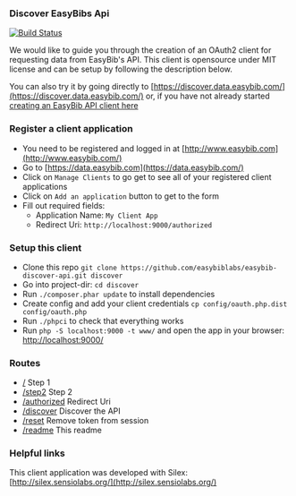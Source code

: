 ### Discover EasyBibs Api

[![Build Status](https://travis-ci.org/easybiblabs/easybib-discover-api.png?branch=master)](https://travis-ci.org/easybiblabs/easybib-discover-api)

We would like to guide you through the creation of an OAuth2 client for requesting data from EasyBib's API. This client is opensource under MIT license and can be setup by following the description below.

You can also try it by going directly to [https://discover.data.easybib.com/](https://discover.data.easybib.com/) or, if you have not already started [creating an EasyBib API client here](https://data.easybib.com/)

### Register a client application

* You need to be registered and logged in at [http://www.easybib.com](http://www.easybib.com/)
* Go to [https://data.easybib.com](https://data.easybib.com/)
* Click on `Manage Clients` to go get to see all of your registered client applications
* Click on `Add an application` button to get to the form
* Fill out required fields:
  * Application Name: `My Client App`
  * Redirect Uri: `http://localhost:9000/authorized`

### Setup this client

* Clone this repo `git clone https://github.com/easybiblabs/easybib-discover-api.git discover`
* Go into project-dir: `cd discover`
* Run `./composer.phar update` to install dependencies
* Create config and add your client credentials `cp config/oauth.php.dist config/oauth.php`
* Run `./phpci` to check that everything works
* Run `php -S localhost:9000 -t www/` and open the app in your browser: [http://localhost:9000/](http://localhost:9000/)

### Routes

* [/](/) Step 1
* [/step2](/step2) Step 2
* [/authorized](/authorized) Redirect Uri
* [/discover](/discover) Discover the API
* [/reset](/reset) Remove token from session
* [/readme](/readme) This readme



### Helpful links

This client application was developed with Silex: [http://silex.sensiolabs.org/](http://silex.sensiolabs.org/)
